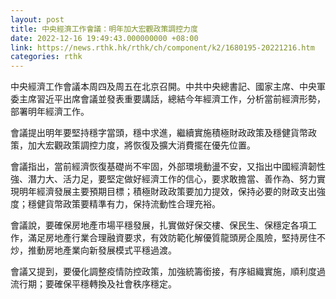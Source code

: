 ```yaml
---
layout: post
title: 中央經濟工作會議：明年加大宏觀政策調控力度
date: 2022-12-16 19:49:43.000000000 +08:00
link: https://news.rthk.hk/rthk/ch/component/k2/1680195-20221216.htm
categories: rthk
---
```


中央經濟工作會議本周四及周五在北京召開。中共中央總書記、國家主席、中央軍委主席習近平出席會議並發表重要講話，總結今年經濟工作，分析當前經濟形勢，部署明年經濟工作。

會議提出明年要堅持穩字當頭，穩中求進，繼續實施積極財政政策及穩健貨幣政策，加大宏觀政策調控力度，將恢復及擴大消費擺在優先位置。

會議指出，當前經濟恢復基礎尚不牢固，外部環境動盪不安，又指出中國經濟韌性強、潛力大、活力足，要堅定做好經濟工作的信心，要求敢擔當、善作為、努力實現明年經濟發展主要預期目標；積極財政政策要加力提效，保持必要的財政支出強度；穩健貨幣政策要精準有力，保持流動性合理充裕。

會議說，要確保房地產市場平穩發展，扎實做好保交樓、保民生、保穩定各項工作，滿足房地產行業合理融資要求，有效防範化解優質龍頭房企風險，堅持房住不炒，推動房地產業向新發展模式平穩過渡。

會議又提到，要優化調整疫情防控政策，加強統籌銜接，有序組織實施，順利度過流行期；要確保平穩轉換及社會秩序穩定。
